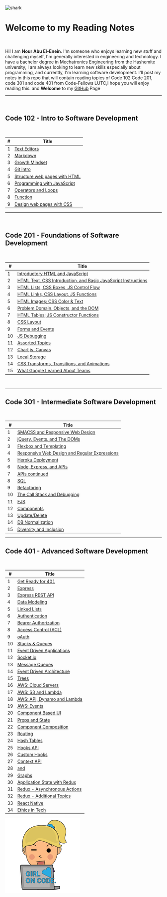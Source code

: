 ![shark](https://capsule-render.vercel.app/api?type=shark&color=auto&gradient&height=140)


# Welcome to my Reading Notes


<br>


Hi! I am **Nour Abu El-Enein**.
I'm someone who enjoys learning new stuff and challenging myself, I'm generally interested in engineering and technology.
I have a bachelor degree in Mechatronics Engineering from the Hashemite university, I am always looking to learn new skills especially about programming, and currently, I'm learning software development.
I'll post my notes in this repo that will contain reading topics of Code 102 Code 201, code 301 and code 401 from Code-Fellows LUTC,I hope you will enjoy reading this. and **Welcome** to my [GitHub](https://github.com/engnour94) Page



***
 
<br>

## Code 102 - Intro to Software Development

<br>

|#| Title|
|---|----------------|
|1|[Text Editors](https://engnour94.github.io/reading-notes/read01)|
|2|[Markdown](https://engnour94.github.io/reading-notes/read02)|
|3|[Growth Mindset](https://engnour94.github.io/reading-notes/Growth%20Mindset)|
|4|[Git intro](	https://engnour94.github.io/reading-notes/Git%20intro)|
|5|[Structure web pages with HTML](https://engnour94.github.io/reading-notes/Read03)|
|6| [Programming with JavaScript](https://engnour94.github.io/reading-notes/Read04)|
|7| [Operators and Loops](https://engnour94.github.io/reading-notes/Read05)|
|8|[Function](https://engnour94.github.io/reading-notes/read06a)|
|9|[ Design web pages with CSS](https://engnour94.github.io/reading-notes/read06b)

*** 
<br>

## Code 201 - Foundations of Software Development

<br>

|#|Title|
|--|---|
|1|[Introductory HTML and JavaScript](https://engnour94.github.io/reading-notes/class-01)|
|2|[HTML Text, CSS Introduction, and Basic JavaScript Instructions](https://engnour94.github.io/reading-notes/class-02)|
|3| [HTML Lists, CSS Boxes, JS Control Flow](https://engnour94.github.io/reading-notes/201read03)|
|4|[HTML Links, CSS Layout, JS Functions](https://engnour94.github.io/reading-notes/201read04) |
|5| [HTML Images; CSS Color & Text](https://engnour94.github.io/reading-notes/201read05) |
|6|[Problem Domain, Objects, and the DOM](https://engnour94.github.io/reading-notes/201read06)|
|7|[HTML Tables; JS Constructor Functions](https://engnour94.github.io/reading-notes/201read07)|
|8|[CSS Layout](https://engnour94.github.io/reading-notes/201read08) |
|9|[Forms and Events](https://engnour94.github.io/reading-notes/201read09)|
|10|[JS Debugging](https://engnour94.github.io/reading-notes/201read10)|
|11|[ Assorted Topics](https://engnour94.github.io/reading-notes/201read11) |
|12|[Chart.js, Canvas](https://engnour94.github.io/reading-notes/201read12) |
|13|[Local Storage](https://engnour94.github.io/reading-notes/201read13) |
|14|[CSS Transforms, Transitions, and Animations](https://engnour94.github.io/reading-notes/201read14a)|
|15|[ What Google Learned About Teams](https://engnour94.github.io/reading-notes/201read14b) |

<br>

***
## Code 301 - Intermediate Software Development

<br>

|#|Title|
|--|---|
|1|[SMACSS and Responsive Web Design](https://engnour94.github.io/reading-notes/read01-301.html)|
|2|[jQuery, Events, and The DOMs](https://engnour94.github.io/reading-notes/301read02.html)|
|3| [Flexbox and Templating](https://engnour94.github.io/reading-notes/301read03.html)|
|4|[Responsive Web Design and Regular Expressions](https://engnour94.github.io/reading-notes/301read04.html) |
|5| [Heroku Deployment](https://engnour94.github.io/reading-notes/301read05.html) |
|6|[Node, Express, and APIs](https://engnour94.github.io/reading-notes/301read06.html)|
|7|[ APIs continued](https://engnour94.github.io/reading-notes/301read07.html)|
|8|[SQL](https://engnour94.github.io/reading-notes/301read08.html) |
|9|[Refactoring](https://engnour94.github.io/reading-notes/301read09)|
|10|[The Call Stack and Debugging](https://engnour94.github.io/reading-notes/301read10)|
|11|[EJS](https://engnour94.github.io/reading-notes/301read11) |
|12|[Components](https://engnour94.github.io/reading-notes/301read12) |
|13|[Update/Delete](https://engnour94.github.io/reading-notes/301read13) |
|14|[DB Normalization](https://engnour94.github.io/reading-notes/301read14a)|
|15|[  Diversity and Inclusion](https://engnour94.github.io/reading-notes/301read15) |


*** 
## Code 401 - Advanced Software Development


<br>

|#|Title|
|--|---|
|1|[Get Ready for 401](https://engnour94.github.io/reading-notes/401-0.html)|
|2|[ Express](https://engnour94.github.io/reading-notes/401-2.html)|
|3| [Express REST API](https://engnour94.github.io/reading-notes/401-3.html)|
|4|[Data Modeling](https://engnour94.github.io/reading-notes/401-4.html) |
|5| [ Linked Lists](https://engnour94.github.io/reading-notes/401-5) |
|6|[Authentication](https://engnour94.github.io/reading-notes/401-06.html)|
|7|[ Bearer Authorization](https://engnour94.github.io/reading-notes/401-7.html)|
|8|[ Access Control (ACL)](https://engnour94.github.io/reading-notes/401-08.html) |
|9|[oAuth](https://engnour94.github.io/reading-notes/401-09)|
|10|[Stacks & Queues](https://engnour94.github.io/reading-notes/401-10)|
|11|[Event Driven Applications](https://engnour94.github.io/reading-notes/401-11) |
|12|[Socket.io](https://engnour94.github.io/reading-notes/401-12) |
|13|[ Message Queues](https://engnour94.github.io/reading-notes/401-13) |
|14|[Event Driven Architecture](https://engnour94.github.io/reading-notes/401-14)|
|15|[  Trees](https://engnour94.github.io/reading-notes/401-15) |
|16|[AWS: Cloud Servers](https://engnour94.github.io/reading-notes/401-16.html)|
|17|[ AWS: S3 and Lambda](https://engnour94.github.io/reading-notes/401-17.html)|
|18| [AWS: API, Dynamo and Lambda](https://engnour94.github.io/reading-notes/401-18.html)|
|19|[AWS: Events](https://engnour94.github.io/reading-notes/401-19.html) |
|20| [ Component Based UI](https://engnour94.github.io/reading-notes/401-20.html) |
|21|[ Props and State](https://engnour94.github.io/reading-notes/401-21.html)|
|22|[Component Composition](https://engnour94.github.io/reading-notes/401-22)|
|23|[ Routing](https://engnour94.github.io/reading-notes/401-23) |
|24|[Hash Tables](https://engnour94.github.io/reading-notes/401-24) |
|25|[Hooks API](https://engnour94.github.io/reading-notes/401-25) |
|26|[Custom Hooks](https://engnour94.github.io/reading-notes/401-26)|
|27|[   Context API](https://engnour94.github.io/reading-notes/401-27) |
|28|[<Login /> and <Auth />](https://engnour94.github.io/reading-notes/401-28) |
|29|[Graphs](https://engnour94.github.io/reading-notes/401-29)|
|30|[   Application State with Redux](https://engnour94.github.io/reading-notes/401-30) 
|31|[Redux - Asynchronous Actions](https://engnour94.github.io/reading-notes/401-31) |
|32|[Redux - Additional Topics](https://engnour94.github.io/reading-notes/401-32)|
|33|[   React Native](https://engnour94.github.io/reading-notes/401-33) 
|34|[Ethics in Tech](https://engnour94.github.io/reading-notes/401-34) |

![pic](main.png)